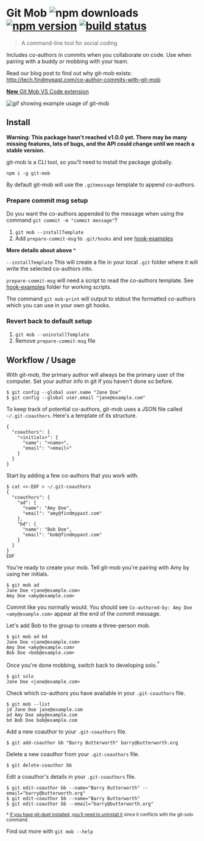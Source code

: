 # Git Mob ![npm downloads](https://img.shields.io/npm/dm/git-mob.svg) [![npm version](https://badge.fury.io/js/git-mob.svg)](https://www.npmjs.com/package/git-mob) [![build status](https://travis-ci.org/findmypast-oss/git-mob.svg?branch=master)](https://travis-ci.org/findmypast-oss/git-mob)

> A command-line tool for social coding

Includes co-authors in commits when you collaborate on code. Use when pairing with a buddy or mobbing with your team.

Read our blog post to find out why git-mob exists: http://tech.findmypast.com/co-author-commits-with-git-mob

[**New** Git Mob VS Code extension](https://github.com/rkotze/git-mob-vs-code)

![gif showing example usage of git-mob](https://user-images.githubusercontent.com/497458/38682926-2e0cc99c-3e64-11e8-9f71-6336e111005b.gif)

## Install

**Warning: This package hasn't reached v1.0.0 yet. There may be many missing
features, lots of bugs, and the API could change until we reach a stable version.**

git-mob is a CLI tool, so you'll need to install the package globally.

```
npm i -g git-mob
```

By default git-mob will use the `.gitmessage` template to append co-authors.

### Prepare commit msg setup

Do you want the co-authors appended to the message when using the command `git commit -m "commit message"`?

1. `git mob --installTemplate`
1. Add `prepare-commit-msg` to `.git/hooks` and see [hook-examples](https://github.com/findmypast-oss/git-mob/tree/master/hook-examples)

**More details about above ^**

`--installTemplate` This will create a file in your local `.git` folder where it will write the selected co-authors into.

`prepare-commit-msg` will need a script to read the co-authors template. See [hook-examples](https://github.com/findmypast-oss/git-mob/tree/master/hook-examples) folder for working scripts.

The command `git mob-print` will output to stdout the formatted co-authors which you can use in your own git hooks.

### Revert back to default setup

1. `git mob --uninstallTemplate`
1. Remove `prepare-commit-msg` file

## Workflow / Usage

With git-mob, the primary author will always be the primary user of the computer.
Set your author info in git if you haven't done so before.

```
$ git config --global user.name "Jane Doe"
$ git config --global user.email "jane@example.com"
```

To keep track of potential co-authors, git-mob uses a JSON file called `~/.git-coauthors`.
Here's a template of its structure.

```
{
  "coauthors": {
    "<initials>": {
      "name": "<name>",
      "email": "<email>"
    }
  }
}
```

Start by adding a few co-authors that you work with.

```
$ cat <<-EOF > ~/.git-coauthors
{
  "coauthors": {
    "ad": {
      "name": "Amy Doe",
      "email": "amy@findmypast.com"
    },
    "bd": {
      "name": "Bob Doe",
      "email": "bob@findmypast.com"
    }
  }
}
EOF
```

You're ready to create your mob. Tell git-mob you're pairing with Amy by using her initials.

```
$ git mob ad
Jane Doe <jane@example.com>
Amy Doe <amy@example.com>
```

Commit like you normally would.
You should see `Co-authored-by: Amy Doe <amy@example.com>` appear at the end of the commit message.

Let's add Bob to the group to create a three-person mob.

```
$ git mob ad bd
Jane Doe <jane@example.com>
Amy Doe <amy@example.com>
Bob Doe <bob@example.com>
```

Once you're done mobbing, switch back to developing solo.<sup>\*</sup>

```
$ git solo
Jane Doe <jane@example.com>
```

Check which co-authors you have available in your `.git-coauthors` file.

```
$ git mob --list
jd Jane Doe jane@example.com
ad Amy Doe amy@example.com
bd Bob Doe bob@example.com
```

Add a new coauthor to your `.git-coauthors` file.

```
$ git add-coauthor bb "Barry Butterworth" barry@butterworth.org
```

Delete a new coauthor from your `.git-coauthors` file.

```
$ git delete-coauthor bb
```

Edit a coauthor's details in your `.git-coauthors` file.

```
$ git edit-coauthor bb --name="Barry Butterworth" --email="barry@butterworth.org"
$ git edit-coauthor bb --name="Barry Butterworth"
$ git edit-coauthor bb --email="barry@butterworth.org"
```

<sup>\* [If you have git-duet installed, you'll need to uninstall it](https://github.com/findmypast-oss/git-mob/issues/2) since it conflicts with the git-solo command.</sup>

Find out more with `git mob --help`
